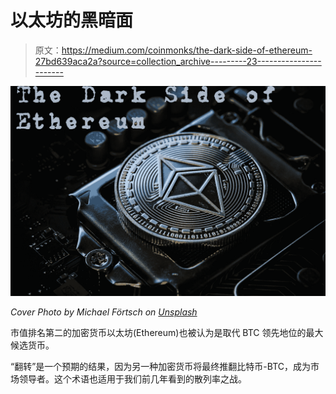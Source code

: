 # 以太坊的黑暗面

> 原文：<https://medium.com/coinmonks/the-dark-side-of-ethereum-27bd639aca2a?source=collection_archive---------23----------------------->

![](img/0656f22f0a8b49536ff89bf55384c673.png)

*Cover Photo by Michael Förtsch on* [*Unsplash*](https://unsplash.com/photos/d9IlqdHF6kE)

市值排名第二的加密货币以太坊(Ethereum)也被认为是取代 BTC 领先地位的最大候选货币。

“翻转”是一个预期的结果，因为另一种加密货币将最终推翻比特币-BTC，成为市场领导者。这个术语也适用于我们前几年看到的散列率之战。